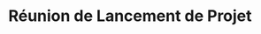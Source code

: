---
id: '6'
title: 'Réunion de Lancement de Projet'
context: 'Vous assistez à une réunion de lancement pour un nouveau projet de développement de produit avec votre équipe.'
difficulty: 'intermediate'
dialogues:
  - id: 'd1'
    speaker: 'Chef de Projet'
    text: "Merci à tous d'être ici. Nous sommes réunis pour lancer notre nouveau projet de développement de produit. Commençons par définir les objectifs clés."
    translation: "Thank you all for being here. We are gathered to kick off our new product development project. Let's start by defining the key objectives."
    options:
      - id: 'o1'
        text: "Nous devrions viser à lancer le produit dans six mois avec des fonctionnalités innovantes."
        translation: "We should aim to launch the product in six months with innovative features."
        isCorrect: true
        feedback: "Excellente suggestion qui fixe un objectif clair et ambitieux."
      - id: 'o2'
        text: "Je pense que nous devrions juste faire ce que nous avons fait auparavant."
        translation: "I think we should just do what we did before."
        isCorrect: false
        feedback: "Trop conservateur. Pensez à l'innovation et à l'amélioration."

  - id: 'd2'
    speaker: 'Vous'
    text: "Quelles sont les principales parties prenantes que nous devons impliquer dans ce projet?"
    translation: "Who are the main stakeholders we need to involve in this project?"
    options:
      - id: 'o1'
        text: "Nous devrions impliquer les équipes de marketing, de vente et de support technique dès le début."
        translation: "We should involve the marketing, sales, and technical support teams from the start."
        isCorrect: true
        feedback: "Bonne question pour assurer une collaboration interfonctionnelle."
      - id: 'o2'
        text: "Je ne sais pas, peut-être juste notre équipe?"
        translation: "I don't know, maybe just our team?"
        isCorrect: false
        feedback: "Trop limité. Impliquer d'autres parties prenantes est crucial."

  - id: 'd3'
    speaker: Membre de l'équipe
    text: "Comment allons-nous gérer les risques potentiels tout au long du projet?"
    translation: "How will we manage potential risks throughout the project?"
    options:
      - id: 'o1'
        text: "Nous devrions établir un plan de gestion des risques et effectuer des évaluations régulières."
        translation: "We should establish a risk management plan and conduct regular assessments."
        isCorrect: true
        feedback: "Excellente réponse qui montre une approche proactive."
      - id: 'o2'
        text: "On verra bien si quelque chose se présente."
        translation: "We'll see if something comes up."
        isCorrect: false
        feedback: "Trop passif. Une approche proactive est nécessaire."

  - id: 'd4'
    speaker: 'Vous'
    text: "Quels outils ou méthodologies devrions-nous utiliser pour suivre l'avancement du projet?"
    translation: "What tools or methodologies should we use to track the project's progress?"
    options:
      - id: 'o1'
        text: "Nous pourrions utiliser un logiciel de gestion de projet comme Trello ou Asana pour suivre les tâches et les délais."
        translation: "We could use project management software like Trello or Asana to track tasks and deadlines."
        isCorrect: true
        feedback: "Bonne suggestion qui facilite la gestion du projet."
      - id: 'o2'
        text: "Je pense que nous n'avons pas besoin d'outils spécifiques."
        translation: "I think we don't need any specific tools."
        isCorrect: false
        feedback: "Des outils appropriés sont essentiels pour le suivi."

  - id: 'd5'
    speaker: 'Chef de Projet'
    text: "Avant de conclure, avez-vous des questions ou des préoccupations concernant le projet?"
    translation: "Before we conclude, do you have any questions or concerns regarding the project?"
    options:
      - id: 'o1'
        text: "Oui, j'aimerais savoir comment nous allons gérer les délais serrés si nous rencontrons des obstacles."
        translation: "Yes, I would like to know how we will handle tight deadlines if we encounter obstacles."
        isCorrect: true
        feedback: "Excellente question qui montre votre prévoyance et votre souci du détail."
      - id: 'o2'
        text: "Non, tout semble clair pour moi."
        translation: "No, everything seems clear to me."
        isCorrect: false
        feedback: "Toujours poser des questions; cela montre votre engagement."

---